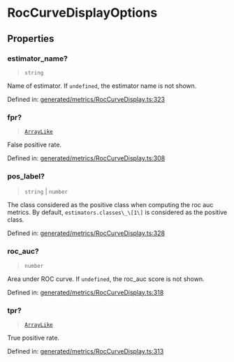 # RocCurveDisplayOptions

## Properties

### estimator\_name?

> `string`

Name of estimator. If `undefined`, the estimator name is not shown.

Defined in:  [generated/metrics/RocCurveDisplay.ts:323](https://github.com/transitive-bullshit/scikit-learn-ts/blob/b59c1ff/packages/sklearn/src/generated/metrics/RocCurveDisplay.ts#L323)

### fpr?

> [`ArrayLike`](../types/ArrayLike.md)

False positive rate.

Defined in:  [generated/metrics/RocCurveDisplay.ts:308](https://github.com/transitive-bullshit/scikit-learn-ts/blob/b59c1ff/packages/sklearn/src/generated/metrics/RocCurveDisplay.ts#L308)

### pos\_label?

> `string` \| `number`

The class considered as the positive class when computing the roc auc metrics. By default, `estimators.classes\_\[1\]` is considered as the positive class.

Defined in:  [generated/metrics/RocCurveDisplay.ts:328](https://github.com/transitive-bullshit/scikit-learn-ts/blob/b59c1ff/packages/sklearn/src/generated/metrics/RocCurveDisplay.ts#L328)

### roc\_auc?

> `number`

Area under ROC curve. If `undefined`, the roc\_auc score is not shown.

Defined in:  [generated/metrics/RocCurveDisplay.ts:318](https://github.com/transitive-bullshit/scikit-learn-ts/blob/b59c1ff/packages/sklearn/src/generated/metrics/RocCurveDisplay.ts#L318)

### tpr?

> [`ArrayLike`](../types/ArrayLike.md)

True positive rate.

Defined in:  [generated/metrics/RocCurveDisplay.ts:313](https://github.com/transitive-bullshit/scikit-learn-ts/blob/b59c1ff/packages/sklearn/src/generated/metrics/RocCurveDisplay.ts#L313)
